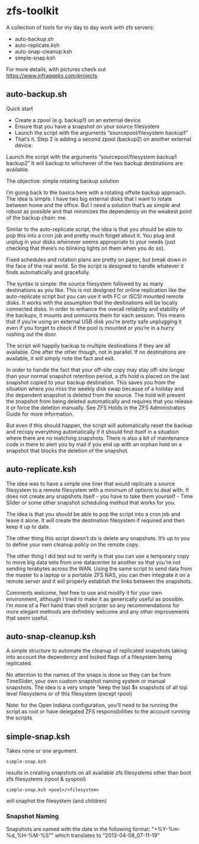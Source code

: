 zfs-toolkit
===============

A collection of tools for my day to day work with zfs servers:

- auto-backup.sh
- auto-replicate.ksh
- auto-snap-cleanup.ksh
- simple-snap.ksh

For more details, with pictures check out https://www.infrageeks.com/projects

## auto-backup.sh ##

Quick start

- Create a zpool (e.g. backup1) on an external device
- Ensure that you have a snapshot on your source filesystem
- Launch the script with the arguments “sourcepool/filesystem backup1”
- That’s it. Step 2 is adding a second zpool (backup2) on another external device.

Launch the script with the arguments “sourcepool/filesystem backup1 backup2” It will backup to whichever of the two backup destinations are available.

The objective: simple rotating backup solution

I’m going back to the basics here with a rotating offsite backup approach. The idea is simple. I have two big external disks that I want to rotate between home and the office. But I need a solution that’s as simple and robust as possible and that minimizes the dependency on the weakest point of the backup chain: me.

Similar to the auto-replicate script, the idea is that you should be able to pop this into a cron job and pretty much forget about it. You plug and unplug in your disks whenever seems appropriate to your needs (just checking that there’s no blinking lights on them when you do so).

Fixed schedules and rotation plans are pretty on paper, but break down in the face of the real world. So the script is designed to handle whatever it finds automatically and gracefully.

The syntax is simple: the source filesystem followed by as many destinations as you like. This is not designed for online replication like the auto-replicate script but you can use it with FC or iSCSI mounted remote disks. It works with the assumption that the destinations will be locally connected disks. In order to enhance the overall reliability and stability of the backups, it mounts and unmounts them for each session. This means that if you’re using an external USB disk you’re pretty safe unplugging it even if you forget to check if the pool is mounted or you’re in a hurry rushing out the door.

The script will happily backup to multiple destinations if they are all available. One after the other though, not in parallel. If no destinations are available, it will simply note the fact and exit.

In order to handle the fact that your off-site copy may stay off-site longer than your normal snapshot retention period, a zfs hold is placed on the last snapshot copied to your backup destination. This saves you from the situation where you miss the weekly disk swap because of a holiday and the dependent snapshot is deleted from the source. The hold will prevent the snapshot from being deleted automatically and requires that you release it or force the deletion manually. See ZFS Holds in the ZFS Administrators Guide for more information.

But even if this should happen, the script will automatically reset the backup and recopy everything automatically if it should find itself in a situation where there are no matching snapshots. There is also a bit of maintenance code in there to alert you by mail if you end up with an orphan hold on a snapshot that blocks the deletion of the snapshot.

## auto-replicate.ksh ##

The idea was to have a simple one liner that would replicate a source filesystem to a remote filesystem with a minimum of options to deal with. It does not create any snapshots itself - you have to take them yourself - Time Slider or some other snapshot scheduling method that works for you.

The idea is that you should be able to pop the script into a cron job and leave it alone. It will create the destination filesystem if required and then keep it up to date.

The other thing this script doesn’t do is delete any snapshots. It’s up to you to define your own cleanup policy on the remote copy.

The other thing I did test out to verify is that you can use a temporary copy to move big data sets from one datacenter to another so that you’re not sending terabytes across the WAN. Using the same script to send data from the master to a laptop or a portable ZFS NAS, you can then integrate it on a remote server and it will properly establish the links between the snapshots.

Comments welcome, feel free to use and modify it for your own environment, although I tried to make it as generically useful as possible. I’m more of a Perl hand than shell scripter so any recommendations for more elegant methods are definitely welcome and any other improvements that seem useful.

## auto-snap-cleanup.ksh ##

A simple structure to automate the cleanup of replicated snapshots taking into account the dependency and locked flags of a filesystem being replicated.

No attention to the names of the snaps is done so they can be from TimeSlider, your own custom snapshot naming system or manual snapshots.  The idea is a very simple "keep the last $x snapshots of all top level filesystems or of this filesystem (except rpool)

Note: for the Open Indiana configuration, you'll need to be running the script as root or have delegated ZFS responsibilities to the account running the scripts


## simple-snap.ksh ##

Takes none or one argument.

	simple-snap.ksh 

results in creating snapshots on all available zfs filesystems other than boot zfs filesystems (rpool & syspool)

	simple-snap.ksh <pool>/<filesystem>

will snaphot the filesystem (and children)

### Snapshot Naming ###

Snapshots are named with the date in the following format:
"+%Y-%m-%d_%H-%M-%S"" which translates to "2013-04-08_07-11-19"

